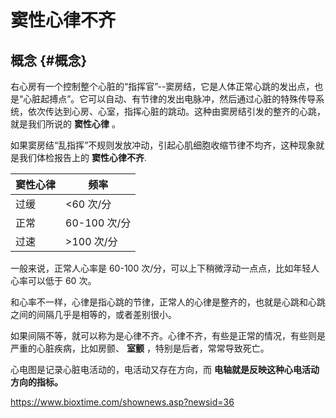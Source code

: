 # 窦性心律不齐


## 概念 {#概念}

右心房有一个控制整个心脏的“指挥官”--窦房结，它是人体正常心跳的发出点，也是“心脏起搏点”。它可以自动、有节律的发出电脉冲，然后通过心脏的特殊传导系统，依次传达到心房、心室，指挥心脏的跳动。这种由窦房结引发的整齐的心跳，就是我们所说的 ****窦性心律**** 。

如果窦房结“乱指挥”不规则发放冲动，引起心肌细胞收缩节律不均齐，这种现象就是我们体检报告上的 ****窦性心律不齐****.

| 窦性心律 | 频率        |
|------|-----------|
| 过缓 | &lt;60 次/分 |
| 正常 | 60-100 次/分 |
| 过速 | &gt;100 次/分 |

一般来说，正常人心率是 60-100 次/分，可以上下稍微浮动一点点，比如年轻人心率可以低于 60 次。

和心率不一样，心律是指心跳的节律，正常人的心律是整齐的，也就是心跳和心跳之间的间隔几乎是相等的，或者差别很小。

如果间隔不等，就可以称为是心律不齐。心律不齐，有些是正常的情况，有些则是严重的心脏疾病，比如房颤、 ****室颤**** ，特别是后者，常常导致死亡。

心电图是记录心脏电活动的，电活动又存在方向，而 ****电轴就是反映这种心电活动方向的指标。****

<https://www.bioxtime.com/shownews.asp?newsid=36>
